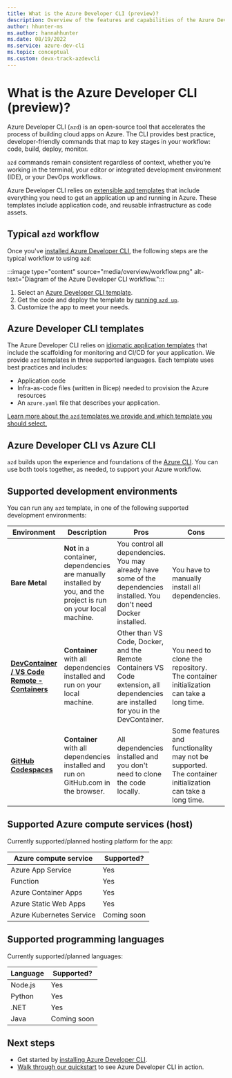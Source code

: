 ```yaml
---
title: What is the Azure Developer CLI (preview)?
description: Overview of the features and capabilities of the Azure Developer CLI that helps developers be more productive when building and deploying apps to Azure.
author: hhunter-ms
ms.author: hannahhunter
ms.date: 08/19/2022
ms.service: azure-dev-cli
ms.topic: conceptual
ms.custom: devx-track-azdevcli
---
```


# What is the Azure Developer CLI (preview)?

Azure Developer CLI (`azd`) is an open-source tool that accelerates the process of building cloud apps on Azure. The CLI provides best practice, developer-friendly commands that map to key stages in your workflow: code, build, deploy, monitor. 

`azd` commands remain consistent regardless of context, whether you’re working in the terminal, your editor or integrated development environment (IDE), or your DevOps workflows.

Azure Developer CLI relies on [extensible azd templates](#azure-developer-cli-templates) that include everything you need to get an application up and running in Azure. These templates include application code, and reusable infrastructure as code assets.

## Typical `azd` workflow

Once you've [installed Azure Developer CLI](./install-azd.md), the following steps are the typical workflow to using `azd`:

:::image type="content" source="media/overview/workflow.png" alt-text="Diagram of the Azure Developer CLI workflow.":::

1. Select an [Azure Developer CLI template](./azd-templates.md#choose-a-template).
1. Get the code and deploy the template by [running `azd up`](./get-started.md).
1. Customize the app to meet your needs.

## Azure Developer CLI templates

The Azure Developer CLI relies on [idiomatic application templates](./azd-templates.md) that include the scaffolding for monitoring and CI/CD for your application. We provide `azd` templates in three supported languages. Each template uses best practices and includes:

- Application code
- Infra-as-code files (written in Bicep) needed to provision the Azure resources
- An `azure.yaml` file that describes your application.

[Learn more about the `azd` templates we provide and which template you should select.](./azd-templates.md#choose-a-template)

## Azure Developer CLI vs Azure CLI

`azd` builds upon the experience and foundations of the [Azure CLI](/cli/azure/what-is-azure-cli). You can use both tools together, as needed, to support your Azure workflow.

## Supported development environments

You can run any `azd` template, in one of the following supported development environments:

|Environment|Description|Pros|Cons|Supported?|
|---|---|---|---|---|
|**Bare Metal**|**Not** in a container, dependencies are manually installed by you, and the project is run on your local machine.|You control all dependencies. You may already have some of the dependencies installed. You don't need Docker installed.|You have to manually install all dependencies.| Yes |
|**[DevContainer / VS Code Remote - Containers](https://code.visualstudio.com/docs/remote/containers)**|**Container** with all dependencies installed and run on your local machine.|Other than VS Code, Docker, and the Remote Containers VS Code extension, all dependencies are installed for you in the DevContainer.| You need to clone the repository. The container initialization can take a long time.| Yes |
|**[GitHub Codespaces](https://github.com/features/codespaces)** |**Container** with all dependencies installed and run on GitHub.com in the browser.|All dependencies installed and you don't need to clone the code locally.| Some features and functionality may not be supported. The container initialization can take a long time.| Coming soon |

## Supported Azure compute services (host)

Currently supported/planned hosting platform for the app:

| Azure compute service    | Supported?     |
| ------------------------ | -------------- |
| Azure App Service        | Yes            |
| Function                 | Yes            |
| Azure Container Apps     | Yes            |
| Azure Static Web Apps    | Yes            |
| Azure Kubernetes Service | Coming soon    |

## Supported programming languages

Currently supported/planned languages:

| Language | Supported?  |
| -------- | ----------- |
| Node.js  | Yes         |
| Python   | Yes         |
| .NET     | Yes         |
| Java     | Coming soon |

## Next steps

- Get started by [installing Azure Developer CLI](./install-azd.md).
- [Walk through our quickstart](./get-started.md) to see Azure Developer CLI in action.